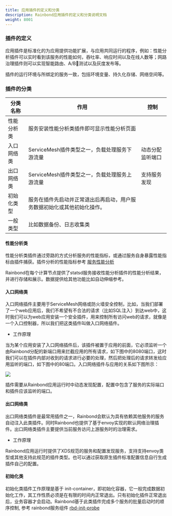 ```yaml
---
title: 应用插件的定义和分类
description: Rainbond应用插件的定义和分类说明文档
weight: 8001
---
```

### 插件的定义

应用插件是标准化的为应用提供功能扩展，与应用共同运行的程序，例如：性能分析插件可以实时看到该服务的性能如何，吞吐率、响应时间以及在线人数等；网路治理插件则可以实现智能路由、A/B测试以及灰度发布等。

插件的运行环境与所绑定的服务一致，包括环境变量、持久化存储、网络空间等。

### 插件的分类

| 分类名称   | 作用                                                         | 控制             |
| ---------- | ------------------------------------------------------------ | ---------------- |
| 性能分析类 | 服务安装性能分析类插件即可显示性能分析页面                   |                  |
| 入口网络类 | ServiceMesh插件类型之一，负载处理服务下游流量                | 动态分配监听端口 |
| 出口网络类 | ServiceMesh插件类型之一，负载处理服务上游流量                | 支持服务发现     |
| 初始化类型 | 服务在插件先启动并正常退出后再启动，用户服务数据初始化或其他初始化操作。 |                  |
| 一般类型   | 比如数据备份、日志收集类                                     |                  |

#### 性能分析类

性能分析类插件通过旁路的方式分析服务的性能指标，或通过服务自身暴露性能指标由插件捕获。插件分析的性能指标参考 [服务性能分析](../app-service-manage/service-monitor/#服务性能分析)

Rainbond在每个计算节点提供了statsd服务接收性能分析插件的性能分析结果，并进行存储和展示。数据提供给其他功能比如自动伸缩参考。

#### 入口网络类

入口网络插件主要用于ServiceMesh网络或防火墙安全控制，比如，当我们部署了一个web应用后，我们不希望有不合法的请求（比如SQL注入）到达web中，这时我们可以为web应用安装一个安全插件，用来控制所有访问web的请求，就像是一个入口控制器，所以我们把这类插件叫做入口网络插件。

* 工作原理

当为某个应用安装了入口网络插件后，该插件被置于应用的前面，它必须监听一个由Rainbond分配的新端口用来拦截应用的所有请求，如下图中的8080端口，这时我们可以在插件内部对收到的请求进行必要的处理，然后把处理后的请求转发给应用监听的端口，如下图中的80端口。入口网络插件与应用的关系如下图所示：

![](https://grstatic.oss-cn-shanghai.aliyuncs.com/images/other/net-ingress-plugin.png)

插件需要从Rainbond应用运行时中动态发现配置，配置中包含了服务的实际端口和插件应该监听的端口。

#### 出口网络类

出口网络类插件是最常用插件之一，Rainbond会默认为具有依赖其他服务的服务自动注入此类插件。同时Rainbond也提供了基于envoy实现的默认网络治理插件。出口网络类插件主要提供当前服务访问上游服务时的治理需求。

* 工作原理

Rainbond应用运行时提供了XDS规范的服务和配置发现服务，支持支持envoy类型或其他支持此规范的插件类型。也可以通过获取原生插件标准配置信息自行生成插件自己的配置。

#### 初始化类

初始化类插件工作原理是基于 init-container，即初始化容器，它一般完成数据初始化工作，其工作性质必须是在有限的时间内正常退出。只有初始化插件正常退出后，业务容器才会启动。Rainbond基于此类插件完成多个服务的批量启动时的顺序控制, 参考 rainbond服务组件 [rbd-init-probe](<https://github.com/goodrain/rainbond/tree/master/cmd/init-probe>)

